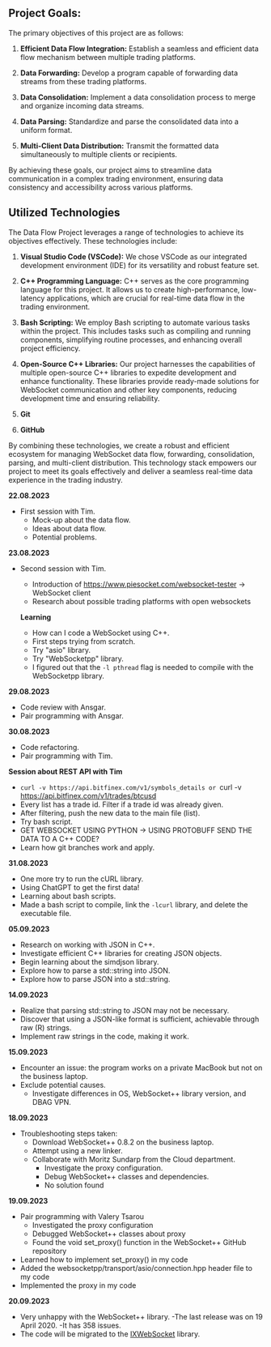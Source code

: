 ## Project Goals:

The primary objectives of this project are as follows:

  1. **Efficient Data Flow Integration:** Establish a seamless and efficient data flow mechanism between multiple trading platforms.

  2. **Data Forwarding:** Develop a program capable of forwarding data streams from these trading platforms.

  3. **Data Consolidation:** Implement a data consolidation process to merge and organize incoming data streams.

  4. **Data Parsing:** Standardize and parse the consolidated data into a uniform format.

  5. **Multi-Client Data Distribution:** Transmit the formatted data simultaneously to multiple clients or recipients.

By achieving these goals, our project aims to streamline data communication in a complex trading environment, ensuring data consistency and accessibility across various platforms.


## Utilized Technologies

The Data Flow Project leverages a range of technologies to achieve its objectives effectively. These technologies include:

  1. **Visual Studio Code (VSCode):** We chose VSCode as our integrated development environment (IDE) for its versatility and robust feature set.

  2. **C++ Programming Language:** C++ serves as the core programming language for this project. It allows us to create high-performance, low-latency applications, which are crucial for real-time data flow in the trading environment.

  3. **Bash Scripting:** We employ Bash scripting to automate various tasks within the project. This includes tasks such as compiling and running components, simplifying routine processes, and enhancing overall project efficiency.

  4. **Open-Source C++ Libraries:** Our project harnesses the capabilities of multiple open-source C++ libraries to expedite development and enhance functionality. These libraries provide ready-made solutions for WebSocket communication and other key components, reducing development time and ensuring reliability.
  
  5. **Git**
  
  6. **GitHub**

By combining these technologies, we create a robust and efficient ecosystem for managing WebSocket data flow, forwarding, consolidation, parsing, and multi-client distribution. This technology stack empowers our project to meet its goals effectively and deliver a seamless real-time data experience in the trading industry.



**22.08.2023**
- First session with Tim.
  - Mock-up about the data flow.
  - Ideas about data flow.
  - Potential problems.

**23.08.2023**
- Second session with Tim.
  - Introduction of https://www.piesocket.com/websocket-tester -> WebSocket client
  - Research about possible trading platforms with open websockets

  **Learning**
  - How can I code a WebSocket using C++.
  - First steps trying from scratch.
  - Try "asio" library.
  - Try "WebSocketpp" library.
  - I figured out that the `-l pthread` flag is needed to compile with the WebSocketpp library.

**29.08.2023**
- Code review with Ansgar.
- Pair programming with Ansgar.

**30.08.2023**
- Code refactoring.
- Pair programming with Tim.

**Session about REST API with Tim**
- `curl -v https://api.bitfinex.com/v1/symbols_details or `curl -v https://api.bitfinex.com/v1/trades/btcusd
- Every list has a trade id. Filter if a trade id was already given.
- After filtering, push the new data to the main file (list).
- Try bash script.
- GET WEBSOCKET USING PYTHON -> USING PROTOBUFF SEND THE DATA TO A C++ CODE?
- Learn how git branches work and apply.

**31.08.2023**
- One more try to run the cURL library.
- Using ChatGPT to get the first data!
- Learning about bash scripts.
- Made a bash script to compile, link the `-lcurl` library, and delete the executable file.

**05.09.2023**
- Research on working with JSON in C++.
- Investigate efficient C++ libraries for creating JSON objects.
- Begin learning about the simdjson library.
- Explore how to parse a std::string into JSON.
- Explore how to parse JSON into a std::string.

**14.09.2023**
- Realize that parsing std::string to JSON may not be necessary.
- Discover that using a JSON-like format is sufficient, achievable through raw (R) strings.
- Implement raw strings in the code, making it work.

**15.09.2023**
- Encounter an issue: the program works on a private MacBook but not on the business laptop.
- Exclude potential causes.
  - Investigate differences in OS, WebSocket++ library version, and DBAG VPN.

**18.09.2023**
- Troubleshooting steps taken:
  - Download WebSocket++ 0.8.2 on the business laptop.
  - Attempt using a new linker.
  - Collaborate with Moritz Sundarp from the Cloud department.
    - Investigate the proxy configuration.
    - Debug WebSocket++ classes and dependencies.
    - No solution found

**19.09.2023**
- Pair programming with Valery Tsarou
  - Investigated the proxy configuration
  - Debugged WebSocket++ classes about proxy
  - Found the void set_proxy() function in the WebSocket++ GitHub repository
- Learned how to implement set_proxy() in my code
- Added the websocketpp/transport/asio/connection.hpp header file to my code
- Implemented the proxy in my code

**20.09.2023**
- Very unhappy with the WebSocket++ library.
  -The last release was on 19 April 2020.
  -It has 358 issues.
- The code will be migrated to the [IXWebSocket](https://github.com/machinezone/IXWebSocket) library.